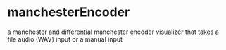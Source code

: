 # manchesterEncoder
a manchester and differential manchester encoder visualizer that takes a file audio (WAV) input or a manual input
